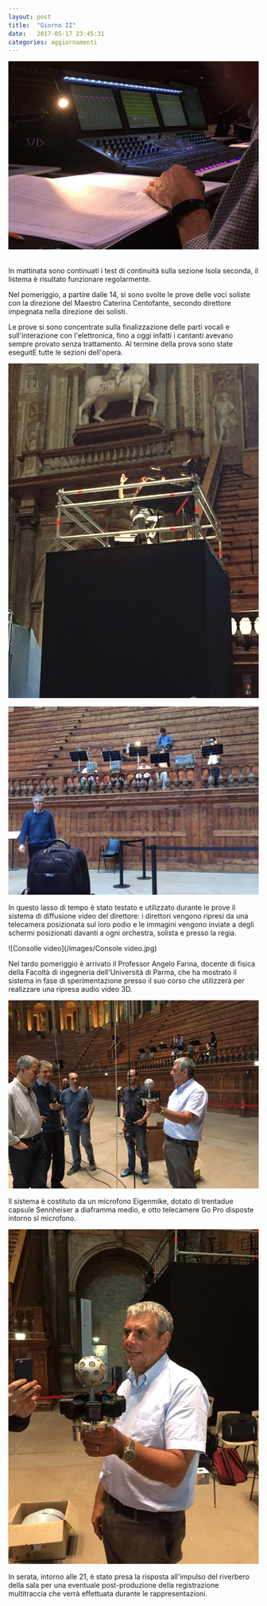 ```yaml
---
layout: post
title:  "Giorno II"
date:   2017-05-17 23:45:31 
categories: aggiornamenti
---
```



![Consolle](/images/Console.jpg)
​


In mattinata sono continuati i test di continuità sulla sezione Isola seconda, il listema è risultato funzionare regolarmente.

Nel pomeriggio, a partire dalle 14, si sono svolte le prove delle voci soliste con la direzione del Maestro Caterina Centofante, secondo direttore impegnata nella direzione dei solisti. 

Le prove si sono concentrate sulla finalizzazione delle parti vocali e sull'interazione con l'elettronica, fino a oggi infatti i cantanti avevano sempre provato senza trattamento. Al termine della prova sono state eseguitE tutte le sezioni dell'opera.



![Direttore](/images/Direttrice.jpg)





![Cantanti](/images/Cantanti.jpg)



In questo lasso di tempo è stato testato e utilizzato durante le prove il sistema di diffusione video del direttore: i direttori vengono ripresi da una telecamera posizionata sul loro podio e le immagini vengono inviate a degli schermi posizionati davanti a ogni orchestra, solista e presso la regia.



![Consolle video](/images/Console video.jpg)



Nel tardo pomeriggio è arrivato il Professor Angelo Farina, docente di fisica della Facoltà di ingegneria dell'Università di Parma, che ha mostrato il sistema in fase di sperimentazione presso il suo corso che utilizzerà per realizzare una ripresa audio video 3D. 



![Farina](/images/Farina.jpg)





Il sistema è costituto da un microfono Eigenmike, dotato di trentadue capsule Sennheiser a diaframma medio, e  otto telecamere Go Pro disposte intorno sl microfono.


![Sistema_Audiovideo](/images/telecamera.jpg)


In serata, intorno alle 21, è stato presa la risposta all'impulso del riverbero della sala per una eventuale post-produzione della registrazione multitraccia che verrà effettuata durante le rappresentazioni.



